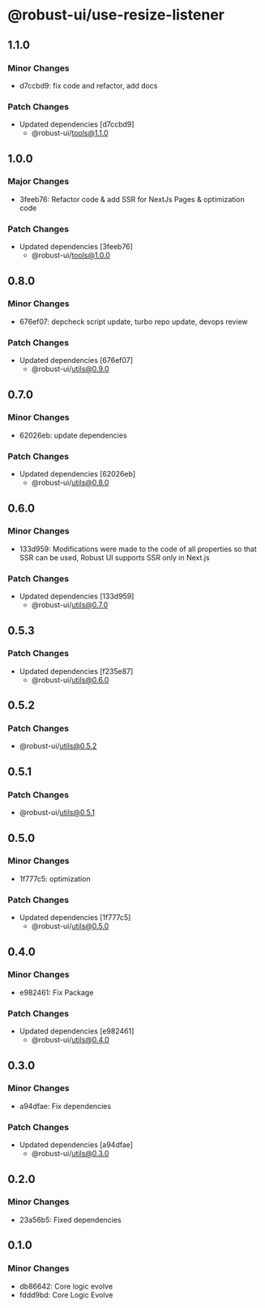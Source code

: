 # @robust-ui/use-resize-listener

## 1.1.0

### Minor Changes

- d7ccbd9: fix code and refactor, add docs

### Patch Changes

- Updated dependencies [d7ccbd9]
  - @robust-ui/tools@1.1.0

## 1.0.0

### Major Changes

- 3feeb76: Refactor code & add SSR for NextJs Pages & optimization code

### Patch Changes

- Updated dependencies [3feeb76]
  - @robust-ui/tools@1.0.0

## 0.8.0

### Minor Changes

- 676ef07: depcheck script update, turbo repo update, devops review

### Patch Changes

- Updated dependencies [676ef07]
  - @robust-ui/utils@0.9.0

## 0.7.0

### Minor Changes

- 62026eb: update dependencies

### Patch Changes

- Updated dependencies [62026eb]
  - @robust-ui/utils@0.8.0

## 0.6.0

### Minor Changes

- 133d959: Modifications were made to the code of all properties so that SSR can be used, Robust UI supports SSR only in Next.js

### Patch Changes

- Updated dependencies [133d959]
  - @robust-ui/utils@0.7.0

## 0.5.3

### Patch Changes

- Updated dependencies [f235e87]
  - @robust-ui/utils@0.6.0

## 0.5.2

### Patch Changes

- @robust-ui/utils@0.5.2

## 0.5.1

### Patch Changes

- @robust-ui/utils@0.5.1

## 0.5.0

### Minor Changes

- 1f777c5: optimization

### Patch Changes

- Updated dependencies [1f777c5]
  - @robust-ui/utils@0.5.0

## 0.4.0

### Minor Changes

- e982461: Fix Package

### Patch Changes

- Updated dependencies [e982461]
  - @robust-ui/utils@0.4.0

## 0.3.0

### Minor Changes

- a94dfae: Fix dependencies

### Patch Changes

- Updated dependencies [a94dfae]
  - @robust-ui/utils@0.3.0

## 0.2.0

### Minor Changes

- 23a56b5: Fixed dependencies

## 0.1.0

### Minor Changes

- db86642: Core logic evolve
- fddd9bd: Core Logic Evolve
